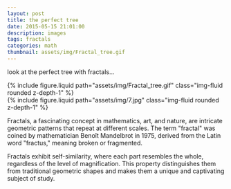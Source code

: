 ```yaml
---
layout: post
title: the perfect tree
date: 2015-05-15 21:01:00
description: images
tags: fractals
categories: math
thumbnail: assets/img/Fractal_tree.gif
---
```


look at the perfect tree with fractals...

<div class="row mt-3">
    <div class="col-sm mt-3 mt-md-0">
        {% include figure.liquid path="assets/img/Fractal_tree.gif" class="img-fluid rounded z-depth-1" %}
    </div>
    <div class="col-sm mt-3 mt-md-0">
        {% include figure.liquid path="assets/img/7.jpg" class="img-fluid rounded z-depth-1" %}
    </div>
</div>


Fractals, a fascinating concept in mathematics, art, and nature, are intricate geometric patterns that repeat at different scales. The term "fractal" was coined by mathematician Benoît Mandelbrot in 1975, derived from the Latin word "fractus," meaning broken or fragmented.

Fractals exhibit self-similarity, where each part resembles the whole, regardless of the level of magnification. This property distinguishes them from traditional geometric shapes and makes them a unique and captivating subject of study.